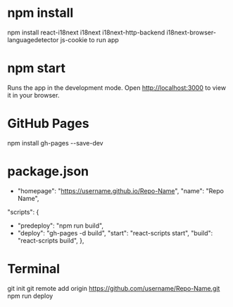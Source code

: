 # npm install

npm install react-i18next i18next i18next-http-backend i18next-browser-languagedetector js-cookie
to run app

# npm start

Runs the app in the development mode.
Open [http://localhost:3000](http://localhost:3000) to view it in your browser.

# GitHub Pages

npm install gh-pages --save-dev

# package.json

+ "homepage": "https://username.github.io/Repo-Name",
  "name": "Repo Name",

"scripts": {
  + "predeploy": "npm run build",
  + "deploy": "gh-pages -d build",
    "start": "react-scripts start",
    "build": "react-scripts build",
  },

# Terminal

git init
git remote add origin https://github.com/username/Repo-Name.git
npm run deploy
